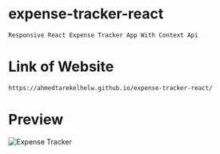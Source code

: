 # expense-tracker-react

    Responsive React Expense Tracker App With Context Api

# Link of Website

    https://ahmedtarekelhelw.github.io/expense-tracker-react/


# Preview


![Expense Tracker](https://user-images.githubusercontent.com/76922296/158007474-a39910b7-3295-47ae-bffe-cee3a6c5c4f3.png)


